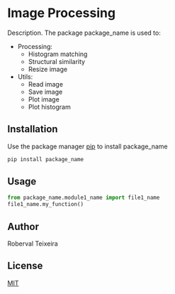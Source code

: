 # Image Processing

Description.
The package package_name is used to:

- Processing:
  - Histogram matching
  - Structural similarity
  - Resize image
- Utils:
  - Read image
  - Save image
  - Plot image
  - Plot histogram

## Installation

Use the package manager [pip](https://pip.pypa.io/en/stable/) to install package_name

```bash
pip install package_name
```

## Usage

```python
from package_name.module1_name import file1_name
file1_name.my_function()
```

## Author

Roberval Teixeira

## License

[MIT](https://choosealicense.com/licenses/mit/)
